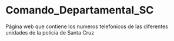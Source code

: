 # Comando_Departamental_SC
Página web que contiene los numeros telefonicos de las diferentes unidades de la policia de Santa Cruz
